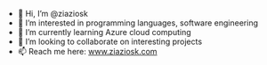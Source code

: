 - 👋 Hi, I’m @ziaziosk
- 👀 I’m interested in programming languages, software engineering 
- 🌱 I’m currently learning Azure cloud computing
- 💞️ I’m looking to collaborate on interesting projects
- 📫 Reach me here: www.ziaziosk.com

<!---
ziaziosk/ziaziosk is a ✨ special ✨ repository because its `README.md` (this file) appears on your GitHub profile.
You can click the Preview link to take a look at your changes.
--->
